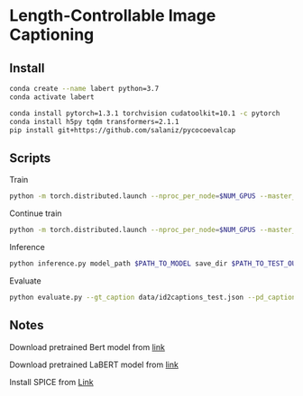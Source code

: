 # Length-Controllable Image Captioning

## Install

```bash
conda create --name labert python=3.7
conda activate labert

conda install pytorch=1.3.1 torchvision cudatoolkit=10.1 -c pytorch
conda install h5py tqdm transformers=2.1.1
pip install git+https://github.com/salaniz/pycocoevalcap
```

## Scripts
Train
```bash
python -m torch.distributed.launch --nproc_per_node=$NUM_GPUS --master_port=4396 train.py save_dir $PATH_TO_TRAIN_OUTPUT samples_per_gpu $NUM_SAMPLES_PER_GPU
```
Continue train
```bash
python -m torch.distributed.launch --nproc_per_node=$NUM_GPUS --master_port=4396 train.py save_dir $PATH_TO_TRAIN_OUTPUT samples_per_gpu $NUM_SAMPLES_PER_GPU model_path $PATH_TO_MODEL
```
Inference
```bash
python inference.py model_path $PATH_TO_MODEL save_dir $PATH_TO_TEST_OUTPUT samples_per_gpu $NUM_SAMPLES_PER_GPU
```
Evaluate
```bash
python evaluate.py --gt_caption data/id2captions_test.json --pd_caption $PATH_TO_TESR_OUTPUT/caption_results.json --save_dir $PATH_TO_TESR_OUTPUT
```

## Notes
Download pretrained Bert model from [link]()

Download pretrained LaBERT model from [link]()

Install SPICE from [Link]()
